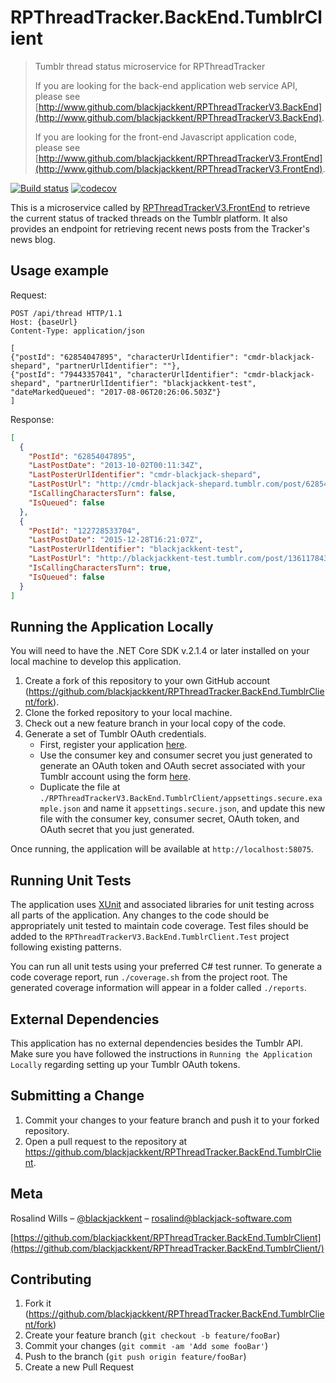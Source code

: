 # RPThreadTracker.BackEnd.TumblrClient
> Tumblr thread status microservice for RPThreadTracker
>
> If you are looking for the back-end application web service API, please see [http://www.github.com/blackjackkent/RPThreadTrackerV3.BackEnd](http://www.github.com/blackjackkent/RPThreadTrackerV3.BackEnd).
>
> If you are looking for the front-end Javascript application code, please see [http://www.github.com/blackjackkent/RPThreadTrackerV3.FrontEnd](http://www.github.com/blackjackkent/RPThreadTrackerV3.FrontEnd).

[![Build status](https://ci.appveyor.com/api/projects/status/t7nenj8hldlywjjt?svg=true)](https://ci.appveyor.com/project/blackjackkent/rpthreadtracker-backend-tumblrclient)
[![codecov](https://codecov.io/gh/blackjackkent/RPThreadTracker.BackEnd.TumblrClient/branch/production/graph/badge.svg)](https://codecov.io/gh/blackjackkent/RPThreadTracker.BackEnd.TumblrClient)


This is a microservice called by [RPThreadTrackerV3.FrontEnd](https://github.com/blackjackkent/RPThreadTrackerV3.FrontEnd) to retrieve the current status of tracked threads on the Tumblr platform. It also provides an endpoint for retrieving recent news posts from the Tracker's news blog.

## Usage example

Request:

```http
POST /api/thread HTTP/1.1
Host: {baseUrl}
Content-Type: application/json

[
{"postId": "62854047895", "characterUrlIdentifier": "cmdr-blackjack-shepard", "partnerUrlIdentifier": ""},
{"postId": "79443357041", "characterUrlIdentifier": "cmdr-blackjack-shepard", "partnerUrlIdentifier": "blackjackkent-test", "dateMarkedQueued": "2017-08-06T20:26:06.503Z"}
]
```

Response:
```json
[
  {
    "PostId": "62854047895",
    "LastPostDate": "2013-10-02T00:11:34Z",
    "LastPosterUrlIdentifier": "cmdr-blackjack-shepard",
    "LastPostUrl": "http://cmdr-blackjack-shepard.tumblr.com/post/62854047895",
    "IsCallingCharactersTurn": false,
    "IsQueued": false
  },
  {
    "PostId": "122728533704",
    "LastPostDate": "2015-12-28T16:21:07Z",
    "LastPosterUrlIdentifier": "blackjackkent-test",
    "LastPostUrl": "http://blackjackkent-test.tumblr.com/post/136117843415",
    "IsCallingCharactersTurn": true,
    "IsQueued": false
  }
]
```

## Running the Application Locally

You will need to have the .NET Core SDK v.2.1.4 or later installed on your local machine to develop this application.

1. Create a fork of this repository to your own GitHub account (<https://github.com/blackjackkent/RPThreadTracker.BackEnd.TumblrClient/fork>).
2. Clone the forked repository to your local machine.
3. Check out a new feature branch in your local copy of the code.
4. Generate a set of Tumblr OAuth credentials.
	* First, register your application [here](https://www.tumblr.com/oauth/apps).
	* Use the consumer key and consumer secret you just generated to generate an OAuth token and OAuth secret associated with your Tumblr account using the form [here](https://api.tumblr.com/console/calls/user/info).
	* Duplicate the file at `./RPThreadTrackerV3.BackEnd.TumblrClient/appsettings.secure.example.json` and name it `appsettings.secure.json`, and update this new file with the consumer key, consumer secret, OAuth token, and OAuth secret that you just generated.

Once running, the application will be available at `http://localhost:58075`.

## Running Unit Tests

The application uses [XUnit](https://xunit.github.io/) and associated libraries for unit testing across all parts of the application. Any changes to the code should be appropriately unit tested to maintain code coverage. Test files should be added to the `RPThreadTrackerV3.BackEnd.TumblrClient.Test` project following existing patterns.

You can run all unit tests using your preferred C# test runner. To generate a code coverage report, run `./coverage.sh` from the project root. The generated coverage information will appear in a folder called `./reports`.

## External Dependencies

This application has no external dependencies besides the Tumblr API. Make sure you have followed the instructions in `Running the Application Locally` regarding setting up your Tumblr OAuth tokens.

## Submitting a Change

1. Commit your changes to your feature branch and push it to your forked repository.
2. Open a pull request to the repository at https://github.com/blackjackkent/RPThreadTracker.BackEnd.TumblrClient.

## Meta

Rosalind Wills – [@blackjackkent](https://twitter.com/blackjackkent) – rosalind@blackjack-software.com

[https://github.com/blackjackkent/RPThreadTracker.BackEnd.TumblrClient](https://github.com/blackjackkent/RPThreadTracker.BackEnd.TumblrClient/)

## Contributing

1. Fork it (<https://github.com/blackjackkent/RPThreadTracker.BackEnd.TumblrClient/fork>)
2. Create your feature branch (`git checkout -b feature/fooBar`)
3. Commit your changes (`git commit -am 'Add some fooBar'`)
4. Push to the branch (`git push origin feature/fooBar`)
5. Create a new Pull Request
